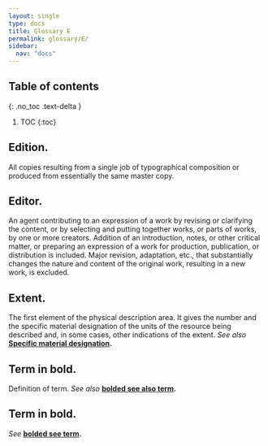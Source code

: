 ```yaml
---
layout: single
type: docs
title: Glossary E
permalink: glossary/E/
sidebar:
  nav: "docs"
---
```


## Table of contents
{: .no_toc .text-delta }

1. TOC
{:toc}

## **Edition.** 
All copies resulting from a single job of typographical composition or produced from essentially the same master copy.

## **Editor.**
An agent contributing to an expression of a work by revising or clarifying the content, or by selecting and putting together works, or parts of works, by one or more creators. Addition of an introduction, notes, or other critical matter, or preparing an expression of a work for production, publication, or distribution is included. Major revision, adaptation, etc., that substantially changes the nature and content of the original work, resulting in a new work, is excluded.

## **Extent.**
The first element of the physical description area. It gives the number and the specific material designation of the units of the resource being described and, in some cases, other indications of the extent. *See also* **[Specific material designation](/DCRMR/glossary/S/#Specific-material-designation).**

## **Term in bold.** 
Definition of term. *See also* **[bolded see also term](/DCRMR/glossary/Letter/#bolded-see-also-term).**

## **Term in bold.**
*See* **[bolded see term](/DCRMR/glossary/Letter/#bolded-see-also-term).**
